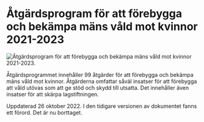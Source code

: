 # Åtgärdsprogram för att förebygga och bekämpa mäns våld mot kvinnor 2021-2023

![Åtgärdsprogram för att förebygga och bekämpa mäns våld mot kvinnor 2021-2023.](/contentassets/d47e2f2fbbfe4d7f9049b67efd12b0dc/framsida-atgardsprogrammet-infomrationsmaterial.jpg?width=150&quality=85)


Åtgärdsprogrammet innehåller 99 åtgärder för att förebygga och bekämpa mäns våld mot kvinnor. Åtgärderna omfattar såväl insatser för att förebygga att våld utövas som att ge stöd och skydd till utsatta. Det innehåller även insatser för att skärpa lagstiftningen.


Uppdaterad 26 oktober 2022\. I den tidigare versionen av dokumentet fanns ett förord. Det är nu borttaget.
